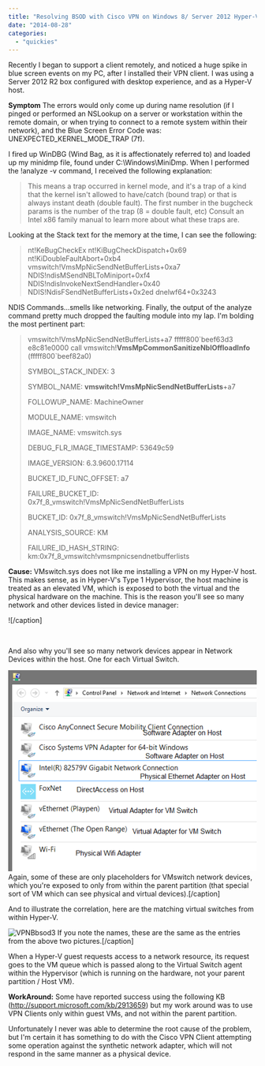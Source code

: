 ```yaml
---
title: "Resolving BSOD with Cisco VPN on Windows 8/ Server 2012 Hyper-V"
date: "2014-08-28"
categories: 
  - "quickies"
---
```


Recently I began to support a client remotely, and noticed a huge spike in blue screen events on my PC, after I installed their VPN client. I was using a Server 2012 R2 box configured with desktop experience, and as a Hyper-V host.

**Symptom** The errors would only come up during name resolution (if I pinged or performed an NSLookup on a server or workstation within the remote domain, or when trying to connect to a remote system within their network), and the Blue Screen Error Code was: UNEXPECTED\_KERNEL\_MODE\_TRAP (7f).

I fired up WinDBG (Wind Bag, as it is affectionately referred to) and loaded up my minidmp file, found under C:\\Windows\\MiniDmp. When I performed the !analyze -v command, I received the following explanation:

> This means a trap occurred in kernel mode, and it's a trap of a kind that the kernel isn't allowed to have/catch (bound trap) or that is always instant death (double fault). The first number in the bugcheck params is the number of the trap (8 = double fault, etc) Consult an Intel x86 family manual to learn more about what these traps are.

Looking at the Stack text for the memory at the time, I can see the following:

> nt!KeBugCheckEx nt!KiBugCheckDispatch+0x69 nt!KiDoubleFaultAbort+0xb4 vmswitch!VmsMpNicSendNetBufferLists+0xa7 NDIS!ndisMSendNBLToMiniport+0xf4 NDIS!ndisInvokeNextSendHandler+0x40 NDIS!NdisFSendNetBufferLists+0x2ed dnelwf64+0x3243

NDIS Commands…smells like networking. Finally, the output of the analyze command pretty much dropped the faulting module into my lap. I'm bolding the most pertinent part:

> vmswitch!VmsMpNicSendNetBufferLists+a7 fffff800\`beef63d3 e8c81e0000 call vmswitch!**VmsMpCommonSanitizeNblOffloadInfo** (fffff800\`beef82a0)
> 
> SYMBOL\_STACK\_INDEX: 3
> 
> SYMBOL\_NAME: **vmswitch!VmsMpNicSendNetBufferLists**+a7
> 
> FOLLOWUP\_NAME: MachineOwner
> 
> MODULE\_NAME: vmswitch
> 
> IMAGE\_NAME: vmswitch.sys
> 
> DEBUG\_FLR\_IMAGE\_TIMESTAMP: 53649c59
> 
> IMAGE\_VERSION: 6.3.9600.17114
> 
> BUCKET\_ID\_FUNC\_OFFSET: a7
> 
> FAILURE\_BUCKET\_ID: 0x7f\_8\_vmswitch!VmsMpNicSendNetBufferLists
> 
> BUCKET\_ID: 0x7f\_8\_vmswitch!VmsMpNicSendNetBufferLists
> 
> ANALYSIS\_SOURCE: KM
> 
> FAILURE\_ID\_HASH\_STRING: km:0x7f\_8\_vmswitch!vmsmpnicsendnetbufferlists

**Cause:** VMswitch.sys does not like me installing a VPN on my Hyper-V host. This makes sense, as in Hyper-V's Type 1 Hypervisor, the host machine is treated as an elevated VM, which is exposed to both the virtual and the physical hardware on the machine. This is the reason you'll see so many network and other devices listed in device manager:

!\[/caption\]

 

And also why you'll see so many network devices appear in Network Devices within the host. One for each Virtual Switch.

![VPNBbsod2](images/vpnbbsod2.png) Again, some of these are only placeholders for VMswitch network devices, which you're exposed to only from within the parent partition (that special sort of VM which can see physical and virtual devices).\[/caption\]

And to illustrate the correlation, here are the matching virtual switches from within Hyper-V.

![VPNBbsod3](https://foxdeploy.files.wordpress.com/2014/08/vpnbbsod3.png?w=660) If you note the names, these are the same as the entries from the above two pictures.\[/caption\]

When a Hyper-V guest requests access to a network resource, its request goes to the VM queue which is passed along to the Virtual Switch agent within the Hypervisor (which is running on the hardware, not your parent partition / Host VM).

**WorkAround:** Some have reported success using the following KB (http://support.microsoft.com/kb/2913659) but my work around was to use VPN Clients only within guest VMs, and not within the parent partition.

Unfortunately I never was able to determine the root cause of the problem, but I'm certain it has something to do with the Cisco VPN Client attempting some operation against the synthetic network adapter, which will not respond in the same manner as a physical device.
